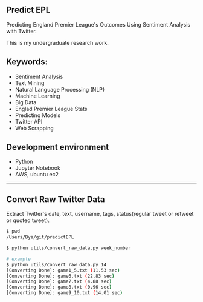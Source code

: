 ## Predict EPL
Predicting England Premier League's Outcomes Using Sentiment Analysis with Twitter.

This is my undergraduate research work.

## Keywords:

* Sentiment Analysis
* Text Mining
* Natural Language Processing (NLP)
* Machine Learning
* Big Data
* Englad Premier League Stats
* Predicting Models
* Twitter API
* Web Scrapping


## Development environment

* Python
* Jupyter Notebook
* AWS, ubuntu ec2


---

## Convert Raw Twitter Data

Extract Twitter's date, text, username, tags, status(regular tweet or retweet or quoted tweet).

```sh
$ pwd
/Users/Bya/git/predictEPL

$ python utils/convert_raw_data.py week_number

# example
$ python utils/convert_raw_data.py 14
[Converting Done]: game1_5.txt (11.53 sec)
[Converting Done]: game6.txt (22.83 sec)
[Converting Done]: game7.txt (4.88 sec)
[Converting Done]: game8.txt (0.96 sec)
[Converting Done]: game9_10.txt (14.01 sec)
```